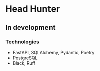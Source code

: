 # Head Hunter
## In development

### Technologies
- FastAPI, SQLAlchemy, Pydantic, Poetry
- PostgreSQL
- Black, Ruff

